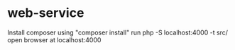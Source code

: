 # web-service

Install composer using "composer install"
run php -S localhost:4000 -t src/
open browser at localhost:4000